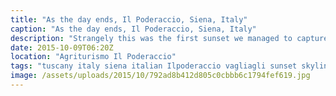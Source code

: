 ```yaml
---
title: "As the day ends, Il Poderaccio, Siena, Italy"
caption: "As the day ends, Il Poderaccio, Siena, Italy"
description: "Strangely this was the first sunset we managed to capture. The days have been so busy that we've flopped in the evening. Enjoyed a lovely meal out in Osteria Cacio E Pepe Vagliagli, this is the skyline that greeted us as we went out for the evening."
date: 2015-10-09T06:20Z
location: "Agriturismo Il Poderaccio"
tags: "tuscany italy siena italian Ilpoderaccio vagliagli sunset skyline dusk"
image: /assets/uploads/2015/10/792ad8b412d805c0cbbb6c1794fef619.jpg
---
```

